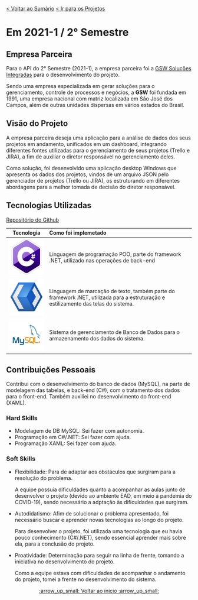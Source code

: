 [< Voltar ao Sumário](https://github.com/Leo0256/portfolio_tg_apis#sum%C3%A1rio "De volta ao sumário")
[< Ir para os Projetos](https://github.com/Leo0256/portfolio_tg_apis/blob/main/projects/README.md#meus-projetos "Ir para a lista de Projetos")

# Em 2021-1 / 2° Semestre

## Empresa Parceira
Para o API do 2° Semestre (2021-1), a empresa parceira foi a [GSW Soluções Integradas](https://www.gsw.com.br/ "GSW") para o desenvolvimento do projeto.

Sendo uma empresa especializada em gerar soluções para o gerenciamento, controle de processos e negócios, a **GSW** foi fundada em 1991, uma empresa nacional com matriz localizada em São José dos Campos, além de outras unidades dispersas em vários estados do Brasil.

## Visão do Projeto
A empresa parceira deseja uma aplicação para a análise de dados dos seus projetos em andamento, unificados em um dashboard, integrando diferentes fontes utilizadas para o gerenciamento de seus projetos (Trello e JIRA), a fim de auxiliar o diretor responsável no gerenciamento deles.

Como solução, foi desenvolvido uma aplicação desktop Windows que apresenta os dados dos projetos, vindos de um arquivo JSON pelo gerenciador de projetos (Trello ou JIRA), os estruturando em diferentes abordagens para a melhor tomada de decisão do diretor responsável.

## Tecnologias Utilizadas

[Repositório do Github](https://github.com/Leo0256/Equipe_Lider-Projeto_GSW)

|Tecnologia|Como foi implemetado|
|:-:|:-|
|<img src="https://github.com/Leo0256/portfolio_tg_apis/blob/main/images/c-sharp.png" height="100" title="C#"/>|Linguagem de programação POO, parte do framework .NET, utilizado nas operações de back-end|
|<img src="https://github.com/Leo0256/portfolio_tg_apis/blob/main/images/xaml.png" height="100" title="XAML"/>|Linguagem de marcação de texto, também parte do framework .NET, utilizada para a estruturação e estilizamento das telas do sistema.|
|<img src="https://github.com/Leo0256/portfolio_tg_apis/blob/main/images/mysql.png" height="90" title="MySQL"/>|Sistema de gerenciamento de Banco de Dados para o armazenamento dos dados do sistema.|

## Contribuições Pessoais
Contribui com o desenvolvimento do banco de dados (MySQL), na parte de modelagem das tabelas, e back-end (C#), com o tratamento dos dados para o front-end. Também auxiliei no desenvolvimento do front-end (XAML).

### Hard Skills
- Modelagem de DB MySQL: Sei fazer com autonomia.
- Programação em C#/.NET: Sei fazer com ajuda.
- Programação XAML: Sei fazer com ajuda.

### Soft Skills
- Flexibilidade: Para de adaptar aos obstáculos que surgiram para a resolução do problema.

    A equipe possuia dificuldades quanto a acompanhar as aulas junto de desenvolver o projeto (devido ao ambiente EAD, em meio à pandemia do COVID-19), sendo necessário a adptação às dificuldades que surgiram.

- Autodidatismo: Afim de solucionar o problema apresentado, foi necessário buscar e aprender novas tecnologias ao longo do projeto.

    Para desenvolver o projeto, foi utilizada uma tecnologia que eu havia pouco conhecimento (C#/.NET), sendo essencial aprender mais sobre ela, para a conclusão do projeto.

- Proatividade: Determinação para seguir na linha de frente, tomando a iniciativa no desenvolvimento do projeto.

    Como a equipe estava com dificuldades de acompanhar o andamento do projeto, tomei a frente no desenvolvimento do sistema.

<p align=center>
  <a href="#em-2021-1--2-semestre">:arrow_up_small: Voltar ao início :arrow_up_small:</a>
</p>